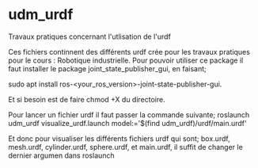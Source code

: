 # udm_urdf
Travaux pratiques concernant l'utlisation de l'urdf

Ces fichiers continnent des différents urdf crée pour les travaux pratiques pour le cours : Robotique industrielle. Pour pouvoir utiliser ce package il faut installer le package joint_state_publisher_gui, en faisant;

sudo apt install ros-<your_ros_version>-joint-state-publisher-gui.

Et si besoin est de faire chmod +X du directoire.

Pour lancer un fichier urdf il faut passer la commande suivante;
roslaunch udm_urdf visualize_urdf.launch model:='$(find udm_urdf)/urdf/main.urdf'

Et donc pour visualiser les différents fichiers urdf qui sont; box.urdf, mesh.urdf, cylinder.urdf, sphere.urdf, et main.urdf, il suffit de changer le dernier argumen dans roslaunch
